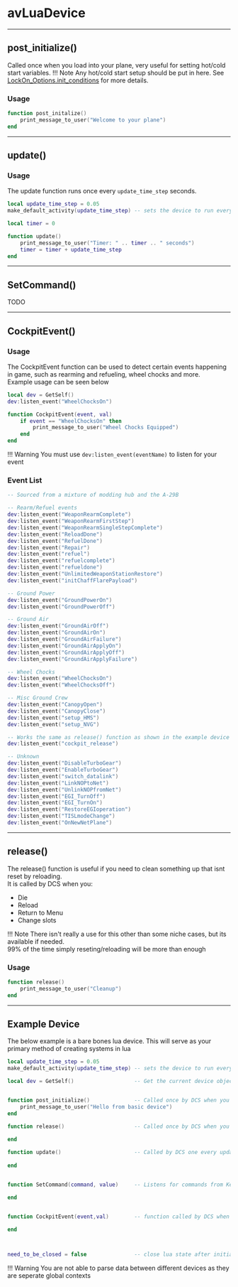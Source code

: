 # avLuaDevice

---

## post_initialize()

Called once when you load into your plane, very useful for setting hot/cold start variables.
!!! Note
    Any hot/cold start setup should be put in here. See [LockOn_Options.init_conditions](../../LockOnOptions#init_conditions) for more details.

### Usage
```lua
function post_initalize()
    print_message_to_user("Welcome to your plane")
end
```

---
## update()

### Usage
The update function runs once every `update_time_step` seconds.

```lua
local update_time_step = 0.05
make_default_activity(update_time_step) -- sets the device to run every 0.05 seconds

local timer = 0

function update()
    print_message_to_user("Timer: " .. timer .. " seconds")
    timer = timer + update_time_step
end
```
---

## SetCommand()

TODO

---

## CockpitEvent()

### Usage
The CockpitEvent function can be used to detect certain events happening in game, such as rearming and refueling, wheel chocks and more.  
Example usage can be seen below

```lua
local dev = GetSelf()
dev:listen_event("WheelChocksOn")

function CockpitEvent(event, val)
    if event == "WheelChocksOn" then
        print_message_to_user("Wheel Chocks Equipped")
    end
end
```

!!! Warning
    You must use `dev:listen_event(eventName)` to listen for your event 

### Event List
```lua
-- Sourced from a mixture of modding hub and the A-29B

-- Rearm/Refuel events
dev:listen_event("WeaponRearmComplete")
dev:listen_event("WeaponRearmFirstStep")
dev:listen_event("WeaponRearmSingleStepComplete")
dev:listen_event("ReloadDone")
dev:listen_event("RefuelDone")
dev:listen_event("Repair")
dev:listen_event("refuel")
dev:listen_event("refuelcomplete")
dev:listen_event("refueldone")
dev:listen_event("UnlimitedWeaponStationRestore")
dev:listen_event("initChaffFlarePayload")

-- Ground Power
dev:listen_event("GroundPowerOn")
dev:listen_event("GroundPowerOff")

-- Ground Air
dev:listen_event("GroundAirOff")
dev:listen_event("GroundAirOn")
dev:listen_event("GroundAirFailure")
dev:listen_event("GroundAirApplyOn")
dev:listen_event("GroundAirApplyOff")
dev:listen_event("GroundAirApplyFailure")

-- Wheel Chocks
dev:listen_event("WheelChocksOn")
dev:listen_event("WheelChocksOff")

-- Misc Ground Crew
dev:listen_event("CanopyOpen")
dev:listen_event("CanopyClose")
dev:listen_event("setup_HMS")
dev:listen_event("setup_NVG")

-- Works the same as release() function as shown in the example device
dev:listen_event("cockpit_release")

-- Unknown
dev:listen_event("DisableTurboGear")
dev:listen_event("EnableTurboGear")
dev:listen_event("switch_datalink")
dev:listen_event("LinkNOPtoNet")
dev:listen_event("UnlinkNOPfromNet")
dev:listen_event("EGI_TurnOff")
dev:listen_event("EGI_TurnOn")
dev:listen_event("RestoreEGIoperation")
dev:listen_event("TISLmodeChange")
dev:listen_event("OnNewNetPlane")
```

---

## release()

The release() function is useful if you need to clean something up that isnt reset by reloading.  
It is called by DCS when you:

* Die
* Reload
* Return to Menu
* Change slots

!!! Note
    There isn't really a use for this other than some niche cases, but its available if needed.  
    99% of the time simply reseting/reloading will be more than enough

### Usage
```lua
function release()
    print_message_to_user("Cleanup")
end
```

---

## Example Device
The below example is a bare bones lua device. This will serve as your primary method of creating systems in lua

```lua
local update_time_step = 0.05
make_default_activity(update_time_step) -- sets the device to run every 0.05 seconds

local dev = GetSelf()                   -- Get the current device object


function post_initialize()              -- Called once by DCS when you load into the cockpit
    print_message_to_user("Hello from basic device")
end

function release()                      -- Called once by DCS when you die, unload or close the mission
    
end

function update()                       -- Called by DCS one every update_time_step seconds
    
end


function SetCommand(command, value)     -- Listens for commands from Keybinds or clickables

end


function CockpitEvent(event,val)        -- function called by DCS when event happens

end



need_to_be_closed = false               -- close lua state after initialization
```

!!! Warning
    You are not able to parse data between different devices as they are seperate global contexts